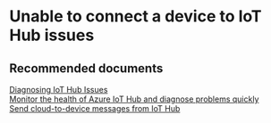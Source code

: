 <properties
	pageTitle="Unable to connect a device to IoT Hub issues"
	description="Unable to connect a device to IoT Hub issues"
	service="microsoft.iothub"
	resource="IoTHub"
	authors="anusapan"
	displayOrder=""
	selfHelpType="resource"
	supportTopicIds="32596668"
	resourceTags=""
	productPesIds="15946"
	cloudEnvironments="public,BlackForest,Fairfax,Mooncake"
/>

# Unable to connect a device to IoT Hub issues

## **Recommended documents**
[Diagnosing IoT Hub Issues](https://github.com/Azure/iothub-diagnostics)<br>
[Monitor the health of Azure IoT Hub and diagnose problems quickly](https://docs.microsoft.com/azure/iot-hub/iot-hub-monitor-resource-health)<br>
[Send cloud-to-device messages from IoT Hub](https://docs.microsoft.com/azure/iot-hub/iot-hub-devguide-messages-c2d)

